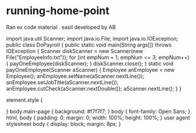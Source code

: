 # running-home-point
Ran ex code material . easil developed by AB

import java.util.Scanner;
import java.io.File;
import java.io.IOException;
public class DoPayroll {
    public static void main(String args[])
                                  throws IOException {
        Scanner diskScanner =
            new Scanner(new File("EmployeeInfo.txt"));
        for (int empNum = 1; empNum <= 3; empNum++) {
            payOneEmployee(diskScanner);
        }
        diskScanner.close();
    }
    static void payOneEmployee(Scanner aScanner) {
        Employee anEmployee = new Employee();
        anEmployee.setName(aScanner.nextLine());
        anEmployee.setJobTitle(aScanner.nextLine());
        anEmployee.cutCheck(aScanner.nextDouble());
        aScanner.nextLine();
    }
}





element.style {



}
body.main-page {
    background: #f7f7f7;
}
body {
    font-family: Open Sans;
}
html, body {
    padding: 0;
    margin: 0;
    width: 100%;
    height: 100%;
}
user agent stylesheet
body {
    display: block;
    margin: 8px;
}
